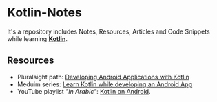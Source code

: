 # Kotlin-Notes
It's a repository includes Notes, Resources, Articles and Code Snippets while learning **[Kotlin](https://github.com/JetBrains/kotlin)**. 


## Resources
- Pluralsight path: [Developing Android Applications with Kotlin](https://app.pluralsight.com/paths/skills/android-development-with-kotlin-fundamentals)
- Meduim series: [Learn Kotlin while developing an Android App](https://medium.com/android-news/learn-kotlin-while-developing-an-android-app-introduction-567e21ff9664)
- YouTube playlist *"In Arabic"*: [Kotlin on Android](https://www.youtube.com/playlist?list=PLF8OvnCBlEY2w-zdVPozupapiKzLzpyUZ).
